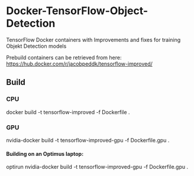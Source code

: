 # Docker-TensorFlow-Object-Detection
TensorFlow Docker containers with Improvements and fixes for training Objekt Detection models


Prebuild containers can be retrieved from here: https://hub.docker.com/r/jacobpeddk/tensorflow-improved/

## Build

### CPU
docker build -t tensorflow-improved -f Dockerfile .

### GPU
nvidia-docker build -t tensorflow-improved-gpu -f Dockerfile.gpu .

#### Building on an Optimus laptop:
optirun nvidia-docker build -t tensorflow-improved-gpu -f Dockerfile.gpu .

